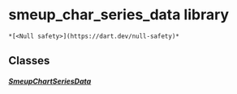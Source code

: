 


# smeup_char_series_data library






    *[<Null safety>](https://dart.dev/null-safety)*





## Classes

##### [SmeupChartSeriesData](../smeup_models_widgets_smeup_char_series_data/SmeupChartSeriesData-class.md)



 















